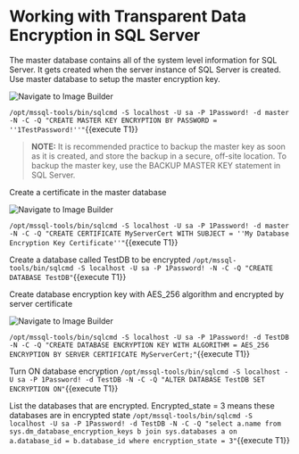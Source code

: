 # Working with Transparent Data Encryption in SQL Server

The master database contains all of the system level information for SQL Server. It gets created when the server instance of SQL Server is created. Use master database to setup the master encryption key.

![Navigate to Image Builder](/rhel-labs/scenarios/sql-server-crypto-policy/assets/MasterKey.png)

`/opt/mssql-tools/bin/sqlcmd -S localhost -U sa -P 1Password! -d master -N -C -Q "CREATE MASTER KEY ENCRYPTION BY PASSWORD = ''1TestPassword!''"`{{execute T1}}

> **NOTE:** It is recommended practice to backup the master key as soon as it is created, and store the backup in a secure, off-site location. To backup the master key, use the BACKUP MASTER KEY statement in SQL Server.

Create a certificate in the master database 

![Navigate to Image Builder](/rhel-labs/scenarios/sql-server-crypto-policy/assets/Certificate.png)

`/opt/mssql-tools/bin/sqlcmd -S localhost -U sa -P 1Password! -d master -N -C -Q "CREATE CERTIFICATE MyServerCert WITH SUBJECT = ''My Database Encryption Key Certificate''"`{{execute T1}}

Create a database called TestDB to be encrypted 
`/opt/mssql-tools/bin/sqlcmd -S localhost -U sa -P 1Password! -N -C -Q "CREATE DATABASE TestDB"`{{execute T1}}

Create database encryption key with AES_256 algorithm and encrypted by server certificate

![Navigate to Image Builder](/rhel-labs/scenarios/sql-server-crypto-policy/assets/DEK.png)

`/opt/mssql-tools/bin/sqlcmd -S localhost -U sa -P 1Password! -d TestDB -N -C -Q "CREATE DATABASE ENCRYPTION KEY WITH ALGORITHM = AES_256 ENCRYPTION BY SERVER CERTIFICATE MyServerCert;"`{{execute T1}}

Turn ON database encryption
`/opt/mssql-tools/bin/sqlcmd -S localhost -U sa -P 1Password! -d TestDB -N -C -Q "ALTER DATABASE TestDB SET ENCRYPTION ON"`{{execute T1}}

List the databases that are encrypted. Encrypted_state = 3 means these databases are in encrypted state
`/opt/mssql-tools/bin/sqlcmd -S localhost -U sa -P 1Password! -d TestDB -N -C -Q "select a.name from sys.dm_database_encryption_keys b join sys.databases a on a.database_id = b.database_id where encryption_state = 3"`{{execute T1}}
